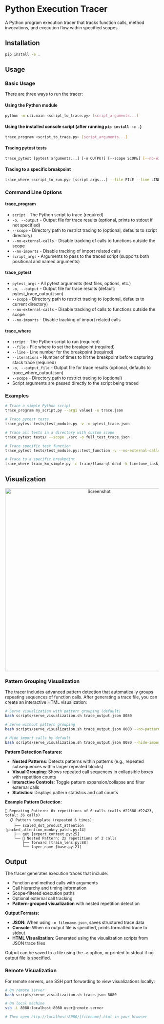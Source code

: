 # Python Execution Tracer

A Python program execution tracer that tracks function calls, method invocations, and execution flow within specified scopes.

## Installation

```bash
pip install -e .
```

## Usage

### Basic Usage

There are three ways to run the tracer:

#### Using the Python module
```bash
python -m cli.main <script_to_trace.py> [script_arguments...]
```

#### Using the installed console script (after running `pip install -e .`)
```bash
trace_program <script_to_trace.py> [script_arguments...]
```

#### Tracing pytest tests
```bash
trace_pytest [pytest arguments...] [-o OUTPUT] [--scope SCOPE] [--no-external-calls] [--no-imports]
```

#### Tracing to a specific breakpoint
```bash
trace_where <script_to_run.py> [script args...] --file FILE --line LINE --iterations N [-o OUTPUT] [--scope SCOPE]
```

### Command Line Options

#### trace_program
- `script` - The Python script to trace (required)
- `-o, --output` - Output file for trace results (optional, prints to stdout if not specified)
- `--scope` - Directory path to restrict tracing to (optional, defaults to script directory)
- `--no-external-calls` - Disable tracking of calls to functions outside the scope
- `--no-imports` - Disable tracking of import related calls
- `script_args` - Arguments to pass to the traced script (supports both positional and named arguments)

#### trace_pytest
- `pytest_args` - All pytest arguments (test files, options, etc.)
- `-o, --output` - Output file for trace results (default: pytest_trace_output.json)
- `--scope` - Directory path to restrict tracing to (optional, defaults to current directory)
- `--no-external-calls` - Disable tracking of calls to functions outside the scope
- `--no-imports` - Disable tracking of import related calls

#### trace_where
- `script` - The Python script to run (required)
- `--file` - File where to set the breakpoint (required)
- `--line` - Line number for the breakpoint (required)
- `--iterations` - Number of times to hit the breakpoint before capturing stack trace (required)
- `-o, --output_file` - Output file for trace results (optional, defaults to trace_where_output.json)
- `--scope` - Directory path to restrict tracing to (optional)
- Script arguments are passed directly to the script being traced

### Examples

```bash
# Trace a simple Python script
trace_program my_script.py --arg1 value1 -o trace.json

# Trace pytest tests
trace_pytest tests/test_module.py -v -o pytest_trace.json

# Trace all tests in a directory with custom scope
trace_pytest tests/ --scope ./src -o full_test_trace.json

# Trace specific test function
trace_pytest tests/test_module.py::test_function -v --no-external-calls

# Trace to a specific breakpoint
trace_where train_km_simple.py -c train/llama-ql-ddcd -k finetune_task_name=61430 --file utils/simple_utils.py --line 12 --iterations 1 -o breakpoint_trace.json --scope ~/msr_mttl/projects/kms
```

## Visualization

<p align="center">
  <img width="600" src="https://github.com/user-attachments/assets/68ae8de3-f88c-4fdb-b3fb-4c18673dcc7f" alt="Screenshot" />
</p>

### Pattern Grouping Visualization

The tracer includes advanced pattern detection that automatically groups repeating sequences of function calls. After generating a trace file, you can create an interactive HTML visualization:

```bash
# Serve visualization with pattern grouping (default)
bash scripts/serve_visualization.sh trace_output.json 8080

# Serve without pattern grouping  
bash scripts/serve_visualization.sh trace_output.json 8080 --no-patterns

# Hide import calls by default
bash scripts/serve_visualization.sh trace_output.json 8080 --hide-imports
```

**Pattern Detection Features:**
- **Nested Patterns**: Detects patterns within patterns (e.g., repeated subsequences within larger repeated blocks)
- **Visual Grouping**: Shows repeated call sequences in collapsible boxes with repetition counts
- **Interactive Controls**: Toggle pattern expansion/collapse and filter external calls
- **Statistics**: Displays pattern statistics and call counts

**Example Pattern Detection:**
```
🔄 Repeating Pattern: 6x repetitions of 6 calls (calls #22388-#22423, total: 36 calls)
  📋 Pattern template (repeated 6 times):
    ├── scaled_dot_product_attention [packed_attention_monkey_patch.py:14]
    ├── get [expert_context.py:25]  
    └── 🔄 Nested Pattern: 2x repetitions of 2 calls
        ├── forward [train_lens.py:88]
        └── layer_name [base.py:21]
```

## Output

The tracer generates execution traces that include:
- Function and method calls with arguments
- Call hierarchy and timing information
- Scope-filtered execution paths
- Optional external call tracking
- **Pattern-grouped visualization** with nested repetition detection

**Output Formats:**
- **JSON**: When using `-o filename.json`, saves structured trace data
- **Console**: When no output file is specified, prints formatted trace to stdout
- **HTML Visualization**: Generated using the visualization scripts from JSON trace files

Output can be saved to a file using the `-o` option, or printed to stdout if no output file is specified.

### Remote Visualization

For remote servers, use SSH port forwarding to view visualizations locally:

```bash
# On remote server
bash scripts/serve_visualization.sh trace.json 8080

# On local machine  
ssh -L 8080:localhost:8080 user@remote-server

# Then open http://localhost:8080/[filename].html in your browser
```
